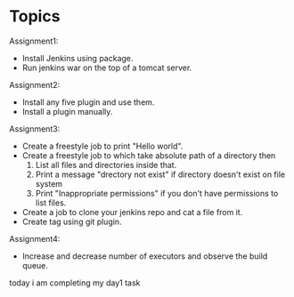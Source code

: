 # Topics

Assignment1:  
* Install Jenkins using package.
* Run jenkins war on the top of a tomcat server.

Assignment2:
* Install any five plugin and use them.
* Install a plugin manually.

Assignment3:
* Create a freestyle job to print "Hello world".
* Create a freestyle job to which take absolute path of a directory then
     1. List all files and directories inside that. 
     2. Print a message "drectory not exist" if directory doesn't exist on file system
     3. Print "Inappropriate permissions" if you don't have permissions to list files. 
* Create a job to clone your jenkins repo and cat a file from it. 
* Create tag using git plugin.

Assignment4:
* Increase and decrease number of executors and observe the build queue.



today i am completing my day1 task 
